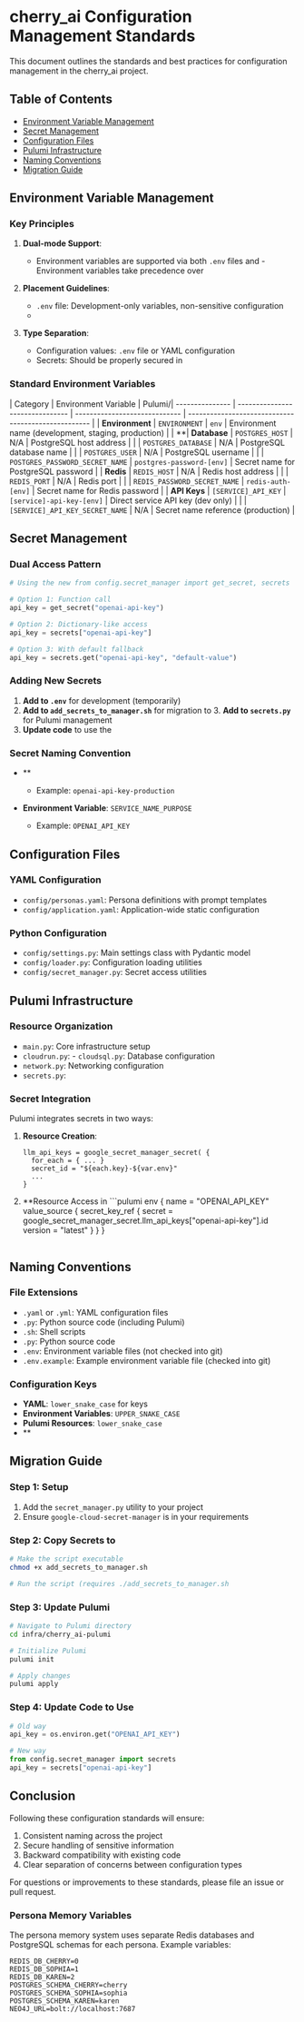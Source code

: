 # cherry_ai Configuration Management Standards

This document outlines the standards and best practices for configuration management in the cherry_ai project.

## Table of Contents

- [Environment Variable Management](#environment-variable-management)
- [Secret Management](#secret-management)
- [Configuration Files](#configuration-files)
- [Pulumi Infrastructure](#pulumi-infrastructure)
- [Naming Conventions](#naming-conventions)
- [Migration Guide](#migration-guide)

## Environment Variable Management

### Key Principles

1. **Dual-mode Support**:

   - Environment variables are supported via both `.env` files and    - Environment variables take precedence over
2. **Placement Guidelines**:

   - `.env` file: Development-only variables, non-sensitive configuration
   -
3. **Type Separation**:
   - Configuration values: `.env` file or YAML configuration
   - Secrets: Should be properly secured in
### Standard Environment Variables

| Category        | Environment Variable            | Pulumi/| --------------- | ------------------------------- | ----------------------------- | --------------------------------------------------- |
| **Environment** | `ENVIRONMENT`                   | `env`                         | Environment name (development, staging, production) |
| **| **Database**    | `POSTGRES_HOST`                 | N/A                           | PostgreSQL host address                             |
|                 | `POSTGRES_DATABASE`             | N/A                           | PostgreSQL database name                            |
|                 | `POSTGRES_USER`                 | N/A                           | PostgreSQL username                                 |
|                 | `POSTGRES_PASSWORD_SECRET_NAME` | `postgres-password-[env]`     | Secret name for PostgreSQL password                 |
| **Redis**       | `REDIS_HOST`                    | N/A                           | Redis host address                                  |
|                 | `REDIS_PORT`                    | N/A                           | Redis port                                          |
|                 | `REDIS_PASSWORD_SECRET_NAME`    | `redis-auth-[env]`            | Secret name for Redis password                      |
| **API Keys**    | `[SERVICE]_API_KEY`             | `[service]-api-key-[env]`     | Direct service API key (dev only)                   |
|                 | `[SERVICE]_API_KEY_SECRET_NAME` | N/A                           | Secret name reference (production)                  |

## Secret Management

### Dual Access Pattern

```python
# Using the new from config.secret_manager import get_secret, secrets

# Option 1: Function call
api_key = get_secret("openai-api-key")

# Option 2: Dictionary-like access
api_key = secrets["openai-api-key"]

# Option 3: With default fallback
api_key = secrets.get("openai-api-key", "default-value")
```

### Adding New Secrets

1. **Add to `.env`** for development (temporarily)
2. **Add to `add_secrets_to_manager.sh`** for migration to 3. **Add to `secrets.py`** for Pulumi management
4. **Update code** to use the
### Secret Naming Convention

- **
  - Example: `openai-api-key-production`

- **Environment Variable**: `SERVICE_NAME_PURPOSE`
  - Example: `OPENAI_API_KEY`

## Configuration Files

### YAML Configuration

- `config/personas.yaml`: Persona definitions with prompt templates
- `config/application.yaml`: Application-wide static configuration

### Python Configuration

- `config/settings.py`: Main settings class with Pydantic model
- `config/loader.py`: Configuration loading utilities
- `config/secret_manager.py`: Secret access utilities

## Pulumi Infrastructure

### Resource Organization

- `main.py`: Core infrastructure setup
- `cloudrun.py`: - `cloudsql.py`: Database configuration
- `network.py`: Networking configuration
- `secrets.py`:
### Secret Integration

Pulumi integrates secrets in two ways:

1. **Resource Creation**:

   ```pulumi
   llm_api_keys = google_secret_manager_secret( {
     for_each = { ... }
     secret_id = "${each.key}-${var.env}"
     ...
   }
   ```

2. **Resource Access in    ```pulumi
   env {
     name = "OPENAI_API_KEY"
     value_source {
       secret_key_ref {
         secret = google_secret_manager_secret.llm_api_keys["openai-api-key"].id
         version = "latest"
       }
     }
   }
   ```

## Naming Conventions

### File Extensions

- `.yaml` or `.yml`: YAML configuration files
- `.py`: Python source code (including Pulumi)
- `.sh`: Shell scripts
- `.py`: Python source code
- `.env`: Environment variable files (not checked into git)
- `.env.example`: Example environment variable file (checked into git)

### Configuration Keys

- **YAML**: `lower_snake_case` for keys
- **Environment Variables**: `UPPER_SNAKE_CASE`
- **Pulumi Resources**: `lower_snake_case`
- **
## Migration Guide

### Step 1: Setup
1. Add the `secret_manager.py` utility to your project
2. Ensure `google-cloud-secret-manager` is in your requirements

### Step 2: Copy Secrets to
```bash
# Make the script executable
chmod +x add_secrets_to_manager.sh

# Run the script (requires ./add_secrets_to_manager.sh
```

### Step 3: Update Pulumi

```bash
# Navigate to Pulumi directory
cd infra/cherry_ai-pulumi

# Initialize Pulumi
pulumi init

# Apply changes
pulumi apply
```

### Step 4: Update Code to Use
```python
# Old way
api_key = os.environ.get("OPENAI_API_KEY")

# New way
from config.secret_manager import secrets
api_key = secrets["openai-api-key"]
```

## Conclusion

Following these configuration standards will ensure:

1. Consistent naming across the project
2. Secure handling of sensitive information
3. Backward compatibility with existing code
4. Clear separation of concerns between configuration types

For questions or improvements to these standards, please file an issue or pull request.

### Persona Memory Variables

The persona memory system uses separate Redis databases and PostgreSQL schemas for each persona. Example variables:

```
REDIS_DB_CHERRY=0
REDIS_DB_SOPHIA=1
REDIS_DB_KAREN=2
POSTGRES_SCHEMA_CHERRY=cherry
POSTGRES_SCHEMA_SOPHIA=sophia
POSTGRES_SCHEMA_KAREN=karen
NEO4J_URL=bolt://localhost:7687
```

